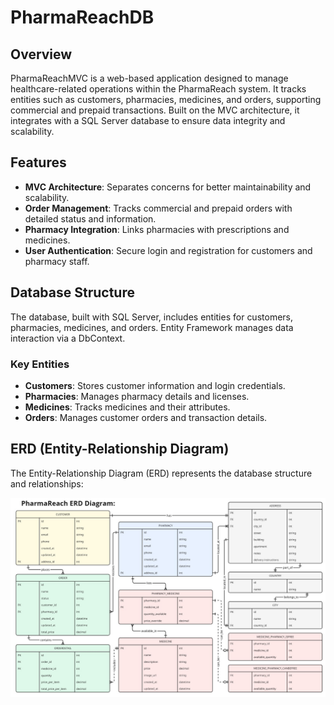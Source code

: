 # PharmaReachDB

## Overview
PharmaReachMVC is a web-based application designed to manage healthcare-related operations within the PharmaReach system. It tracks entities such as customers, pharmacies, medicines, and orders, supporting commercial and prepaid transactions. Built on the MVC architecture, it integrates with a SQL Server database to ensure data integrity and scalability.

## Features
- **MVC Architecture**: Separates concerns for better maintainability and scalability.
- **Order Management**: Tracks commercial and prepaid orders with detailed status and information.
- **Pharmacy Integration**: Links pharmacies with prescriptions and medicines.
- **User Authentication**: Secure login and registration for customers and pharmacy staff.

## Database Structure
The database, built with SQL Server, includes entities for customers, pharmacies, medicines, and orders. Entity Framework manages data interaction via a DbContext.

### Key Entities
- **Customers**: Stores customer information and login credentials.
- **Pharmacies**: Manages pharmacy details and licenses.
- **Medicines**: Tracks medicines and their attributes.
- **Orders**: Manages customer orders and transaction details.

## ERD (Entity-Relationship Diagram)
The Entity-Relationship Diagram (ERD) represents the database structure and relationships:

![ERD Diagram](./db/PharmaReach-ERDdiagram.jpg)
